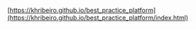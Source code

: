[https://khribeiro.github.io/best_practice_platform](https://khribeiro.github.io/best_practice_platform/index.html)

